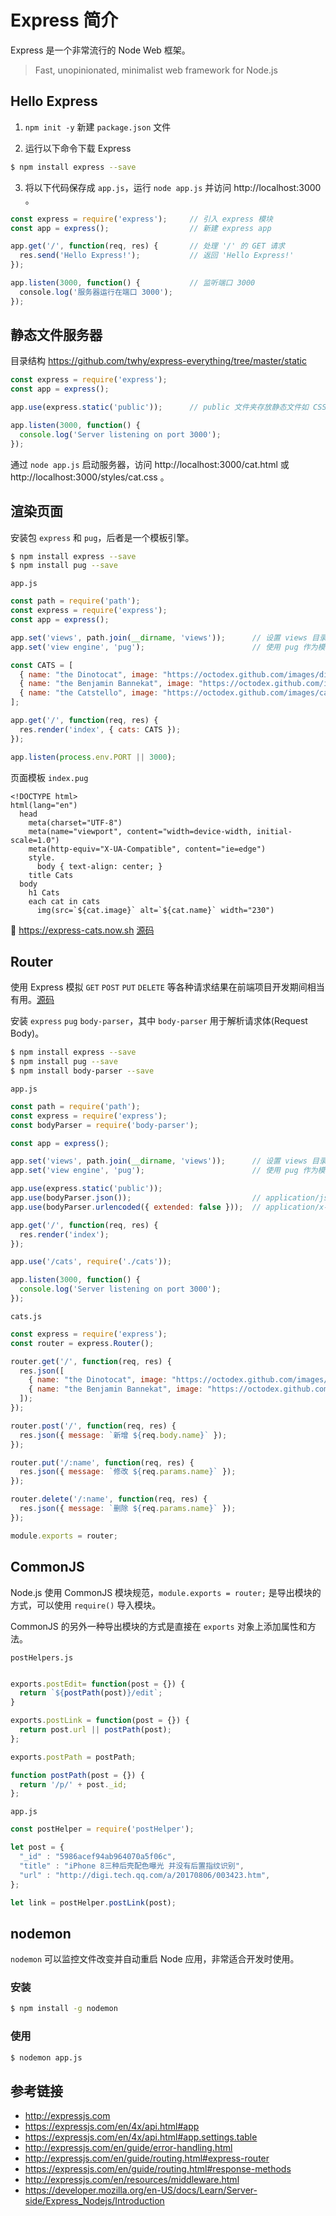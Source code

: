 # Express 简介

Express 是一个非常流行的 Node Web 框架。

> Fast, unopinionated, minimalist web framework for Node.js

## Hello Express
1. `npm init -y` 新建 `package.json` 文件

2. 运行以下命令下载 Express
```bash
$ npm install express --save
```
3. 将以下代码保存成 `app.js`，运行 `node app.js` 并访问 http://localhost:3000 。
```javascript
const express = require('express');     // 引入 express 模块
const app = express();                  // 新建 express app

app.get('/', function(req, res) {       // 处理 '/' 的 GET 请求
  res.send('Hello Express!');           // 返回 'Hello Express!'
});

app.listen(3000, function() {           // 监听端口 3000
  console.log('服务器运行在端口 3000');
});
```

## 静态文件服务器
目录结构 https://github.com/twhy/express-everything/tree/master/static

```javascript
const express = require('express');
const app = express();

app.use(express.static('public'));      // public 文件夹存放静态文件如 CSS 图片等

app.listen(3000, function() {
  console.log('Server listening on port 3000');
});
```
通过 `node app.js` 启动服务器，访问 http://localhost:3000/cat.html 或 http://localhost:3000/styles/cat.css 。

## 渲染页面
安装包 `express` 和 `pug`，后者是一个模板引擎。
```bash
$ npm install express --save
$ npm install pug --save
```
`app.js`
```javascript
const path = require('path');
const express = require('express');
const app = express();

app.set('views', path.join(__dirname, 'views'));      // 设置 views 目录路径
app.set('view engine', 'pug');                        // 使用 pug 作为模板引擎

const CATS = [
  { name: "the Dinotocat", image: "https://octodex.github.com/images/dinotocat.png" },
  { name: "the Benjamin Bannekat", image: "https://octodex.github.com/images/bannekat.png" },
  { name: "the Catstello", image: "https://octodex.github.com/images/catstello.png" }
];

app.get('/', function(req, res) {
  res.render('index', { cats: CATS });
});

app.listen(process.env.PORT || 3000);
```
页面模板 `index.pug`
```pug
<!DOCTYPE html>
html(lang="en")
  head
    meta(charset="UTF-8")
    meta(name="viewport", content="width=device-width, initial-scale=1.0")
    meta(http-equiv="X-UA-Compatible", content="ie=edge")
    style.
      body { text-align: center; }
    title Cats
  body
    h1 Cats 
    each cat in cats
      img(src=`${cat.image}` alt=`${cat.name}` width="230")
```
🚀 https://express-cats.now.sh [源码](https://github.com/fe13/fe/blob/master/Node.js/Express/01.%20Express%20%E7%AE%80%E4%BB%8B.md)

## Router
使用 Express 模拟 `GET` `POST` `PUT` `DELETE` 等各种请求结果在前端项目开发期间相当有用。[源码](https://github.com/twhy/express-everything/tree/master/router)

安装 `express` `pug` `body-parser`，其中 `body-parser` 用于解析请求体(Request Body)。
```bash
$ npm install express --save
$ npm install pug --save
$ npm install body-parser --save
```
`app.js`
```javascript
const path = require('path');
const express = require('express');
const bodyParser = require('body-parser');

const app = express();

app.set('views', path.join(__dirname, 'views'));      // 设置 views 目录路径
app.set('view engine', 'pug');                        // 使用 pug 作为模板引擎

app.use(express.static('public'));
app.use(bodyParser.json());                           // application/json
app.use(bodyParser.urlencoded({ extended: false }));  // application/x-www-form-urlencoded

app.get('/', function(req, res) {
  res.render('index');
});

app.use('/cats', require('./cats'));

app.listen(3000, function() {
  console.log('Server listening on port 3000');
});
```
`cats.js`
```javascript
const express = require('express');
const router = express.Router();

router.get('/', function(req, res) {
  res.json([
    { name: "the Dinotocat", image: "https://octodex.github.com/images/dinotocat.png" },
    { name: "the Benjamin Bannekat", image: "https://octodex.github.com/images/bannekat.png" }
  ]);
});

router.post('/', function(req, res) {
  res.json({ message: `新增 ${req.body.name}` });
});

router.put('/:name', function(req, res) {
  res.json({ message: `修改 ${req.params.name}` });
});

router.delete('/:name', function(req, res) {
  res.json({ message: `删除 ${req.params.name}` });
});

module.exports = router;
```

## CommonJS
Node.js 使用 CommonJS 模块规范，`module.exports = router;` 是导出模块的方式，可以使用 `require()` 导入模块。

CommonJS 的另外一种导出模块的方式是直接在 `exports` 对象上添加属性和方法。

`postHelpers.js`
```javascript

exports.postEdit= function(post = {}) {
  return `${postPath(post)}/edit`;
}

exports.postLink = function(post = {}) {
  return post.url || postPath(post);
};

exports.postPath = postPath;

function postPath(post = {}) {
  return '/p/' + post._id;
};
```
`app.js`
```javascript
const postHelper = require('postHelper');

let post = {
  "_id" : "5986acef94ab964070a5f06c",
  "title" : "iPhone 8三种后壳配色曝光 并没有后置指纹识别",
  "url" : "http://digi.tech.qq.com/a/20170806/003423.htm",
};

let link = postHelper.postLink(post);
```

## nodemon
`nodemon` 可以监控文件改变并自动重启 Node 应用，非常适合开发时使用。

### 安装
```bash
$ npm install -g nodemon
```

### 使用
```bash
$ nodemon app.js
```

## 参考链接
* http://expressjs.com
* https://expressjs.com/en/4x/api.html#app
* https://expressjs.com/en/4x/api.html#app.settings.table
* http://expressjs.com/en/guide/error-handling.html
* http://expressjs.com/en/guide/routing.html#express-router
* https://expressjs.com/en/guide/routing.html#response-methods
* http://expressjs.com/en/resources/middleware.html
* https://developer.mozilla.org/en-US/docs/Learn/Server-side/Express_Nodejs/Introduction

